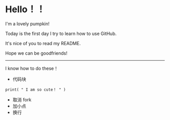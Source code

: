 # Hello！！
I'm a lovely pumpkin!

Today is the first day I try to learn how to use GitHub.

It's nice of you to read my README.

Hope we can be goodfriends!

---
I know how to do these！

- 代码块
```
print( " I am so cute！ " )
```
- 取消 fork
- 加小点
- 换行

